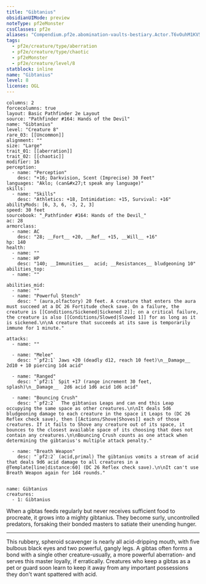 ```yaml
---
title: "Gibtanius"
obsidianUIMode: preview
noteType: pf2eMonster
cssClasses: pf2e
aliases: "Compendium.pf2e.abomination-vaults-bestiary.Actor.T6vOuhM1KV5Fr75F" 
tags:
  - pf2e/creature/type/aberration
  - pf2e/creature/type/chaotic
  - pf2eMonster
  - pf2e/creature/level/8
statblock: inline
name: "Gibtanius"
level: 8
license: OGL
---
```


```statblock
columns: 2
forcecolumns: true
layout: Basic Pathfinder 2e Layout
source: "Pathfinder #164: Hands of the Devil"
name: "Gibtanius"
level: "Creature 8"
rare_03: [[Uncommon]]
alignment: ""
size: "Large"
trait_01: [[aberration]]
trait_02: [[chaotic]]
modifier: 16
perception:
  - name: "Perception"
    desc: "+16; Darkvision, Scent (Imprecise) 30 Feet"
languages: "Aklo; (can&#x27;t speak any language)"
skills:
  - name: "Skills"
    desc: "Athletics: +18, Intimidation: +15, Survival: +16"
abilityMods: [6, 3, 6, -3, 2, 3]
speed: 30 feet
sourcebook: "_Pathfinder #164: Hands of the Devil_"
ac: 28
armorclass:
  - name: AC
    desc: "28; __Fort__ +20, __Ref__ +15, __Will__ +16"
hp: 140
health:
  - name: ""
  - name: HP
    desc: "140; __Immunities__  acid; __Resistances__ bludgeoning 10"
abilities_top:
  - name: ""

abilities_mid:
  - name: ""
  - name: "Powerful Stench"
    desc: " (aura,olfactory) 20 feet. A creature that enters the aura must succeed at a DC 26 Fortitude check save. On a failure, the creature is [[Conditions/Sickened|Sickened 2]]; on a critical failure, the creature is also [[Conditions/Slowed|Slowed 1]] for as long as it is sickened.\n\nA creature that succeeds at its save is temporarily immune for 1 minute."

attacks:
  - name: ""

  - name: "Melee"
    desc: "`pf2:1` Jaws +20 (deadly d12, reach 10 feet)\n__Damage__  2d10 + 10 piercing 1d4 acid"

  - name: "Ranged"
    desc: "`pf2:1` Spit +17 (range increment 30 feet, splash)\n__Damage__  2d6 acid 1d6 acid 1d6 acid"

  - name: "Bouncing Crush"
    desc: "`pf2:2`  The gibtanius Leaps and can end this Leap occupying the same space as other creatures.\n\nIt deals 5d6 bludgeoning damage to each creature in the space it Leaps to (DC 26 Reflex check save), then [[Actions/Shove|Shoves]] each of those creatures. If it fails to Shove any creature out of its space, it bounces to the closest available space of its choosing that does not contain any creatures.\n\nBouncing Crush counts as one attack when determining the gibtanius's multiple attack penalty."

  - name: "Breath Weapon"
    desc: "`pf2:2` (acid,primal) The gibtanius vomits a stream of acid that deals 9d6 acid damage to all creatures in a @Template[line|distance:60] (DC 26 Reflex check save).\n\nIt can't use Breath Weapon again for 1d4 rounds."
 
```

```encounter-table
name: Gibtanius
creatures:
  - 1: Gibtanius
```



When a gibtas feeds regularly but never receives sufficient food to procreate, it grows into a mighty gibtanius. They become surly, uncontrolled predators, forsaking their bonded masters to satiate their unending hunger.

* * *

This rubbery, spheroid scavenger is nearly all acid-dripping mouth, with five bulbous black eyes and two powerful, gangly legs. A gibtas often forms a bond with a single other creature-usually, a more powerful aberration- and serves this master loyally, if erratically. Creatures who keep a gibtas as a pet or guard soon learn to keep it away from any important possessions they don't want spattered with acid.
